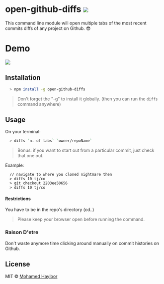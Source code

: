 # open-github-diffs ![](https://img.shields.io/badge/status-stable-green.svg)

This command line module will open multiple tabs of the most recent commits diffs of any project on Github. :sunglasses:

# Demo
![](http://g.recordit.co/D8ITkomdnq.gif)

## Installation
```sh
  > npm install -g open-github-diffs
```

> Don't forget the "-g" to install it globally. (then you can run the `diffs` command anywhere)

## Usage

On your terminal:

```sh
  > diffs `n. of tabs` `owner/repoName`
```

> Bonus: if you want to start out from a particular commit, just check that one out.

Example:
```
  // navigate to where you cloned nightmare then
  > diffs 10 tj/co
  > git checkout 2203ee50656
  > diffs 10 tj/co
```


#### Restrictions

You have to be in the repo's directory (cd..)

> Please keep your browser open before running the command.

### Raison D'etre

Don't waste anymore time clicking around manually on commit histories on Github.

## License
MIT © [Mohamed Hayibor](http://github.com/mohamedhayibor)
